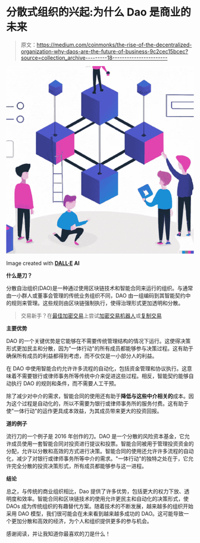 # 分散式组织的兴起:为什么 Dao 是商业的未来

> 原文：<https://medium.com/coinmonks/the-rise-of-the-decentralized-organization-why-daos-are-the-future-of-business-9c2cec15bcec?source=collection_archive---------18----------------------->

![](img/20830e7ccc2d8526b859b50aec8c4bc3.png)

Image created with [**DALL·E**](https://labs.openai.com/) **AI**

**什么是刀？**

分散自治组织(DAO)是一种通过使用区块链技术和智能合同来运行的组织。与通常由一小群人或董事会管理的传统业务组织不同，DAO 由一组编码到其智能契约中的规则来管理。这些规则由区块链强制执行，使得治理形式更加透明和分散。

> 交易新手？在[最佳加密交易](/coinmonks/crypto-exchange-dd2f9d6f3769)上尝试[加密交易机器人](/coinmonks/crypto-trading-bot-c2ffce8acb2a)或[复制交易](/coinmonks/top-10-crypto-copy-trading-platforms-for-beginners-d0c37c7d698c)

**主要优势**

DAO 的一个关键优势是它能够在不需要传统管理结构的情况下运行。这使得决策形式更加民主和分散，因为"一体行动"的所有成员都能够参与决策过程。这有助于确保所有成员的利益都得到考虑，而不仅仅是一小部分人的利益。

在 DAO 中使用智能合约允许许多流程的自动化，包括资金管理和协议执行。这意味着不需要银行或律师事务所等传统中介来促进这些过程。相反，智能契约能够自动执行 DAO 的规则和条件，而不需要人工干预。

除了减少对中介的需求，智能合同的使用还有助于**降低与这些中介相关的**成本。因为这个过程是自动化的，所以不需要为银行或律师事务所的服务付费。这有助于使"一体行动"的运作更具成本效益，为其成员带来更大的投资回报。

**道的例子**

流行刀的一个例子是 2016 年创作的刀。DAO 是一个分散的风险资本基金，它允许成员使用一套智能合同对投资进行提议和投票。智能合同被用于管理投资资金的分配，允许以分散和高效的方式进行决策。智能合同的使用还允许许多流程的自动化，减少了对银行或律师事务所等中介的需求。"一体行动"的独特之处在于，它允许完全分散的投资决策形式，所有成员都能够参与这一进程。

**结论**

总之，与传统的商业组织相比，Dao 提供了许多优势，包括更大的权力下放、透明度和效率。智能合同和区块链技术的使用允许更民主和自动化的决策形式，使 DAOs 成为传统组织的有趣替代方案。随着技术的不断发展，越来越多的组织开始采用 DAO 模型，我们很可能会在未来看到越来越多成功的 DAO。这可能导致一个更加分散和高效的经济，为个人和组织提供更多的参与机会。

感谢阅读，并让我知道你最喜欢的刀是什么！